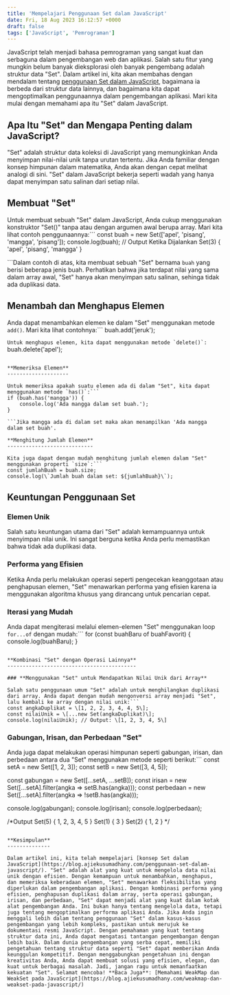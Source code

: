 ```yaml
---
title: 'Mempelajari Penggunaan Set dalam JavaScript'
date: Fri, 18 Aug 2023 16:12:57 +0000
draft: false
tags: ['JavaScript', 'Pemrograman']
---
```


JavaScript telah menjadi bahasa pemrograman yang sangat kuat dan serbaguna dalam pengembangan web dan aplikasi. Salah satu fitur yang mungkin belum banyak dieksplorasi oleh banyak pengembang adalah struktur data "Set". Dalam artikel ini, kita akan membahas dengan mendalam tentang [penggunaan Set dalam JavaScript](https://blog.ajiekusumadhany.com/penggunaan-set-dalam-javascript/), bagaimana ia berbeda dari struktur data lainnya, dan bagaimana kita dapat mengoptimalkan penggunaannya dalam pengembangan aplikasi. Mari kita mulai dengan memahami apa itu "Set" dalam JavaScript.

**Apa Itu "Set" dan Mengapa Penting dalam JavaScript?**
-------------------------------------------------------

"Set" adalah struktur data koleksi di JavaScript yang memungkinkan Anda menyimpan nilai-nilai unik tanpa urutan tertentu. Jika Anda familiar dengan konsep himpunan dalam matematika, Anda akan dengan cepat melihat analogi di sini. "Set" dalam JavaScript bekerja seperti wadah yang hanya dapat menyimpan satu salinan dari setiap nilai.

**Membuat "Set"**
-----------------

Untuk membuat sebuah "Set" dalam JavaScript, Anda cukup menggunakan konstruktor "Set()" tanpa atau dengan argumen awal berupa array. Mari kita lihat contoh penggunaannya:```
const buah = new Set(\['apel', 'pisang', 'mangga', 'pisang'\]);
console.log(buah);
// Output Ketika Dijalankan
Set(3) { 'apel', 'pisang', 'mangga' }

```Dalam contoh di atas, kita membuat sebuah "Set" bernama `buah` yang berisi beberapa jenis buah. Perhatikan bahwa jika terdapat nilai yang sama dalam array awal, "Set" hanya akan menyimpan satu salinan, sehinga tidak ada duplikasi data.

**Menambah dan Menghapus Elemen**
---------------------------------

Anda dapat menambahkan elemen ke dalam "Set" menggunakan metode `add()`. Mari kita lihat contohnya:```
buah.add('jeruk');

```Untuk menghapus elemen, kita dapat menggunakan metode `delete()`:```
buah.delete('apel');

```

**Memeriksa Elemen**
--------------------

Untuk memeriksa apakah suatu elemen ada di dalam "Set", kita dapat menggunakan metode `has()`:```
if (buah.has('mangga')) {
    console.log('Ada mangga dalam set buah.');
}

```Jika mangga ada di dalam set maka akan menampilkan 'Ada mangga dalam set buah'.

**Menghitung Jumlah Elemen**
----------------------------

Kita juga dapat dengan mudah menghitung jumlah elemen dalam "Set" menggunakan properti `size`:```
const jumlahBuah = buah.size;
console.log(\`Jumlah buah dalam set: ${jumlahBuah}\`);

```

**Keuntungan Penggunaan Set**
-----------------------------

### **Elemen Unik**

Salah satu keuntungan utama dari "Set" adalah kemampuannya untuk menyimpan nilai unik. Ini sangat berguna ketika Anda perlu memastikan bahwa tidak ada duplikasi data.

### **Performa yang Efisien**

Ketika Anda perlu melakukan operasi seperti pengecekan keanggotaan atau penghapusan elemen, "Set" menawarkan performa yang efisien karena ia menggunakan algoritma khusus yang dirancang untuk pencarian cepat.

### **Iterasi yang Mudah**

Anda dapat mengiterasi melalui elemen-elemen "Set" menggunakan loop `for...of` dengan mudah:```
for (const buahBaru of buahFavorit) {
    console.log(buahBaru);
}

```

**Kombinasi "Set" dengan Operasi Lainnya**
------------------------------------------

### **Menggunakan "Set" untuk Mendapatkan Nilai Unik dari Array**

Salah satu penggunaan umum "Set" adalah untuk menghilangkan duplikasi dari array. Anda dapat dengan mudah mengonversi array menjadi "Set", lalu kembali ke array dengan nilai unik:```
const angkaDuplikat = \[1, 2, 2, 3, 4, 4, 5\];
const nilaiUnik = \[...new Set(angkaDuplikat)\];
console.log(nilaiUnik); // Output: \[1, 2, 3, 4, 5\]

```

### **Gabungan, Irisan, dan Perbedaan "Set"**

Anda juga dapat melakukan operasi himpunan seperti gabungan, irisan, dan perbedaan antara dua "Set" menggunakan metode seperti berikut:```
const setA = new Set(\[1, 2, 3\]);
const setB = new Set(\[3, 4, 5\]);

const gabungan = new Set(\[...setA, ...setB\]);
const irisan = new Set(\[...setA\].filter(angka => setB.has(angka)));
const perbedaan = new Set(\[...setA\].filter(angka => !setB.has(angka)));

console.log(gabungan);
console.log(irisan);
console.log(perbedaan);

/\*Output
Set(5) { 1, 2, 3, 4, 5 }
Set(1) { 3 }
Set(2) { 1, 2 }
\*/
```

**Kesimpulan**
--------------

Dalam artikel ini, kita telah mempelajari [konsep Set dalam JavaScript](https://blog.ajiekusumadhany.com/penggunaan-set-dalam-javascript/). "Set" adalah alat yang kuat untuk mengelola data nilai unik dengan efisien. Dengan kemampuan untuk menambahkan, menghapus, dan memeriksa keberadaan elemen, "Set" menawarkan fleksibilitas yang diperlukan dalam pengembangan aplikasi. Dengan kombinasi performa yang efisien, penghapusan duplikasi dalam array, serta operasi gabungan, irisan, dan perbedaan, "Set" dapat menjadi alat yang kuat dalam kotak alat pengembangan Anda. Ini bukan hanya tentang mengelola data, tetapi juga tentang mengoptimalkan performa aplikasi Anda. Jika Anda ingin menggali lebih dalam tentang penggunaan "Set" dalam kasus-kasus pengembangan yang lebih kompleks, pastikan untuk merujuk ke dokumentasi resmi JavaScript. Dengan pemahaman yang kuat tentang struktur data ini, Anda dapat mengatasi tantangan pengembangan dengan lebih baik. Dalam dunia pengembangan yang serba cepat, memiliki pengetahuan tentang struktur data seperti "Set" dapat memberikan Anda keunggulan kompetitif. Dengan menggabungkan pengetahuan ini dengan kreativitas Anda, Anda dapat membuat solusi yang efisien, elegan, dan kuat untuk berbagai masalah. Jadi, jangan ragu untuk memanfaatkan kekuatan "Set". Selamat mencoba! **Baca Juga**: [Memahami WeakMap dan WeakSet pada JavaScript](https://blog.ajiekusumadhany.com/weakmap-dan-weakset-pada-javascript/)